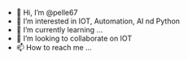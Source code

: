 - 👋 Hi, I’m @pelle67
- 👀 I’m interested in IOT, Automation, AI nd Python 
- 🌱 I’m currently learning ...
- 💞️ I’m looking to collaborate on IOT
- 📫 How to reach me ...

<!---
pelle67/pelle67 is a ✨ special ✨ repository because its `README.md` (this file) appears on your GitHub profile.
You can click the Preview link to take a look at your changes.
--->
